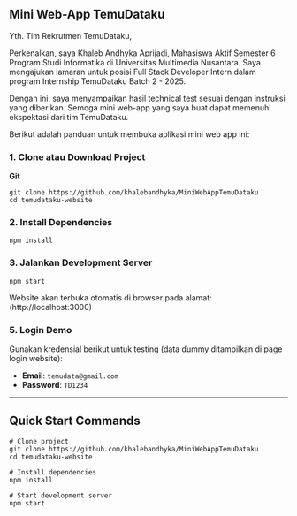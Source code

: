 

## Mini Web-App TemuDataku

Yth. Tim Rekrutmen TemuDataku,

Perkenalkan, saya Khaleb Andhyka Aprijadi, Mahasiswa Aktif Semester 6 Program Studi Informatika di Universitas Multimedia Nusantara. Saya mengajukan lamaran untuk posisi Full Stack Developer Intern dalam program Internship TemuDataku Batch 2 - 2025.

Dengan ini, saya menyampaikan hasil technical test sesuai dengan instruksi yang diberikan. Semoga mini web-app yang saya buat dapat memenuhi ekspektasi dari tim TemuDataku. 

Berikut adalah panduan untuk membuka aplikasi mini web app ini:

### **1. Clone atau Download Project**

**Git**

```
git clone https://github.com/khalebandhyka/MiniWebAppTemuDataku
cd temudataku-website
```

### **2. Install Dependencies**

```
npm install
```

### **3. Jalankan Development Server**

```
npm start
```

Website akan terbuka otomatis di browser pada alamat: (http://localhost:3000)

### **5. Login Demo**

Gunakan kredensial berikut untuk testing (data dummy ditampilkan di page login website):

- **Email**: `temudata@gmail.com`
- **Password**: `TD1234`

---

## **Quick Start Commands**

```
# Clone project
git clone https://github.com/khalebandhyka/MiniWebAppTemuDataku
cd temudataku-website

# Install dependencies
npm install

# Start development server
npm start
```
